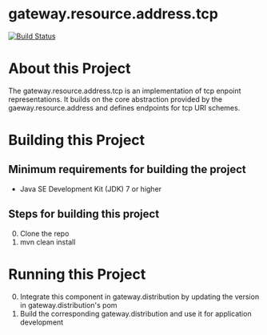 # gateway.resource.address.tcp

[![Build Status][build-status-image]][build-status]

[build-status-image]: https://travis-ci.org/kaazing/gateway.resource.address.tcp.svg?branch=develop
[build-status]: https://travis-ci.org/kaazing/gateway.resource.address.tcp

# About this Project

The gateway.resource.address.tcp is an implementation of tcp enpoint representations. It builds on the core abstraction provided by the gaeway.resource.address and defines endpoints for tcp URI schemes.

# Building this Project

## Minimum requirements for building the project
* Java SE Development Kit (JDK) 7 or higher

## Steps for building this project
0. Clone the repo
0. mvn clean install

# Running this Project

0. Integrate this component in gateway.distribution by updating the version in gateway.distribution's pom
0. Build the corresponding gateway.distribution and use it for application development
